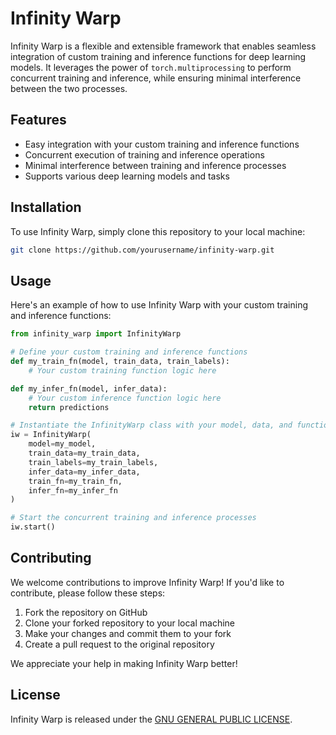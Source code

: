 # Infinity Warp

Infinity Warp is a flexible and extensible framework that enables seamless integration of custom training and inference functions for deep learning models. It leverages the power of `torch.multiprocessing` to perform concurrent training and inference, while ensuring minimal interference between the two processes.

## Features
- Easy integration with your custom training and inference functions
- Concurrent execution of training and inference operations
- Minimal interference between training and inference processes
- Supports various deep learning models and tasks

## Installation

To use Infinity Warp, simply clone this repository to your local machine:

```bash
git clone https://github.com/yourusername/infinity-warp.git
```

## Usage

Here's an example of how to use Infinity Warp with your custom training and inference functions:

```python
from infinity_warp import InfinityWarp

# Define your custom training and inference functions
def my_train_fn(model, train_data, train_labels):
    # Your custom training function logic here

def my_infer_fn(model, infer_data):
    # Your custom inference function logic here
    return predictions

# Instantiate the InfinityWarp class with your model, data, and functions
iw = InfinityWarp(
    model=my_model,
    train_data=my_train_data,
    train_labels=my_train_labels,
    infer_data=my_infer_data,
    train_fn=my_train_fn,
    infer_fn=my_infer_fn
)

# Start the concurrent training and inference processes
iw.start()
```

## Contributing

We welcome contributions to improve Infinity Warp! If you'd like to contribute, please follow these steps:

1. Fork the repository on GitHub
2. Clone your forked repository to your local machine
3. Make your changes and commit them to your fork
4. Create a pull request to the original repository

We appreciate your help in making Infinity Warp better!

## License

Infinity Warp is released under the [GNU GENERAL PUBLIC LICENSE](LICENSE).